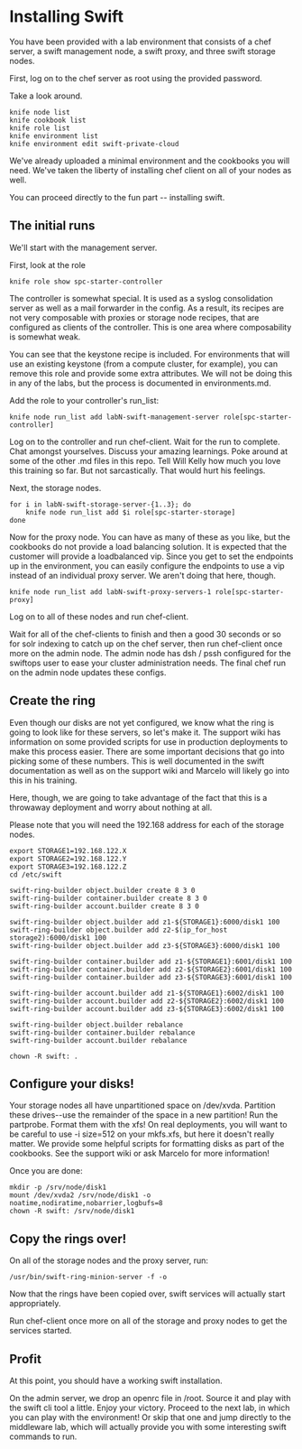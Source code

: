 # Installing Swift #

You have been provided with a lab environment that consists of a chef
server, a swift management node, a swift proxy, and three swift
storage nodes.

First, log on to the chef server as root using the provided password.

Take a look around.

    knife node list
	knife cookbook list
	knife role list
    knife environment list
    knife environment edit swift-private-cloud

We've already uploaded a minimal environment and the cookbooks you
will need.  We've taken the liberty of installing chef client on all
of your nodes as well.

You can proceed directly to the fun part -- installing swift.


## The initial runs ##

We'll start with the management server.

First, look at the role

    knife role show spc-starter-controller

The controller is somewhat special.  It is used as a syslog
consolidation server as well as a mail forwarder in the config.  As a
result, its recipes are not very composable with proxies or storage
node recipes, that are configured as clients of the controller.  This
is one area where composability is somewhat weak.

You can see that the keystone recipe is included.  For environments
that will use an existing keystone (from a compute cluster, for
example), you can remove this role and provide some extra attributes.
We will not be doing this in any of the labs, but the process is
documented in environments.md.

Add the role to your controller's run_list:

    knife node run_list add labN-swift-management-server role[spc-starter-controller]

Log on to the controller and run chef-client.  Wait for the run to
complete.  Chat amongst yourselves.  Discuss your amazing learnings.
Poke around at some of the other .md files in this repo.  Tell Will
Kelly how much you love this training so far.  But not sarcastically.
That would hurt his feelings.

Next, the storage nodes.

    for i in labN-swift-storage-server-{1..3}; do
	    knife node run_list add $i role[spc-starter-storage]
    done

Now for the proxy node.  You can have as many of these as you like,
but the cookbooks do not provide a load balancing solution.  It is
expected that the customer will provide a loadbalanced vip.  Since you
get to set the endpoints up in the environment, you can easily
configure the endpoints to use a vip instead of an individual proxy
server.  We aren't doing that here, though.

    knife node run_list add labN-swift-proxy-servers-1 role[spc-starter-proxy]

Log on to all of these nodes and run chef-client.

Wait for all of the chef-clients to finish and then a good 30 seconds
or so for solr indexing to catch up on the chef server, then run
chef-client once more on the admin node.  The admin node has dsh /
pssh configured for the swiftops user to ease your cluster
administration needs.  The final chef run on the admin node updates
these configs.


## Create the ring ##

Even though our disks are not yet configured, we know what the ring is
going to look like for these servers, so let's make it.  The support
wiki has information on some provided scripts for use in production
deployments to make this process easier.  There are some important
decisions that go into picking some of these numbers.  This is well
documented in the swift documentation as well as on the support wiki
and Marcelo will likely go into this in his training.

Here, though, we are going to take advantage of the fact that this is
a throwaway deployment and worry about nothing at all.

Please note that you will need the 192.168 address for each of the storage nodes.

    export STORAGE1=192.168.122.X
	export STORAGE2=192.168.122.Y
	export STORAGE3=192.168.122.Z
	cd /etc/swift

    swift-ring-builder object.builder create 8 3 0
    swift-ring-builder container.builder create 8 3 0
    swift-ring-builder account.builder create 8 3 0

    swift-ring-builder object.builder add z1-${STORAGE1}:6000/disk1 100
    swift-ring-builder object.builder add z2-$(ip_for_host storage2):6000/disk1 100
    swift-ring-builder object.builder add z3-${STORAGE3}:6000/disk1 100

    swift-ring-builder container.builder add z1-${STORAGE1}:6001/disk1 100
    swift-ring-builder container.builder add z2-${STORAGE2}:6001/disk1 100
    swift-ring-builder container.builder add z3-${STORAGE3}:6001/disk1 100

    swift-ring-builder account.builder add z1-${STORAGE1}:6002/disk1 100
    swift-ring-builder account.builder add z2-${STORAGE2}:6002/disk1 100
    swift-ring-builder account.builder add z3-${STORAGE3}:6002/disk1 100

    swift-ring-builder object.builder rebalance
    swift-ring-builder container.builder rebalance
    swift-ring-builder account.builder rebalance

    chown -R swift: .

## Configure your disks! ##

Your storage nodes all have unpartitioned space on /dev/xvda.
Partition these drives--use the remainder of the space in a new
partition!  Run the partprobe.  Format them with the xfs!  On real
deployments, you will want to be careful to use -i size=512 on your
mkfs.xfs, but here it doesn't really matter.  We provide some helpful
scripts for formatting disks as part of the cookbooks.  See the
support wiki or ask Marcelo for more information!

Once you are done:

    mkdir -p /srv/node/disk1
    mount /dev/xvda2 /srv/node/disk1 -o noatime,nodiratime,nobarrier,logbufs=8
	chown -R swift: /srv/node/disk1


## Copy the rings over! ##

On all of the storage nodes and the proxy server, run:

    /usr/bin/swift-ring-minion-server -f -o

Now that the rings have been copied over, swift services will actually
start appropriately.

Run chef-client once more on all of the storage and proxy nodes to get
the services started.


## Profit ##

At this point, you should have a working swift installation.

On the admin server, we drop an openrc file in /root.  Source it and
play with the swift cli tool a little.  Enjoy your victory.  Proceed
to the next lab, in which you can play with the environment!  Or skip
that one and jump directly to the middleware lab, which will actually
provide you with some interesting swift commands to run.
